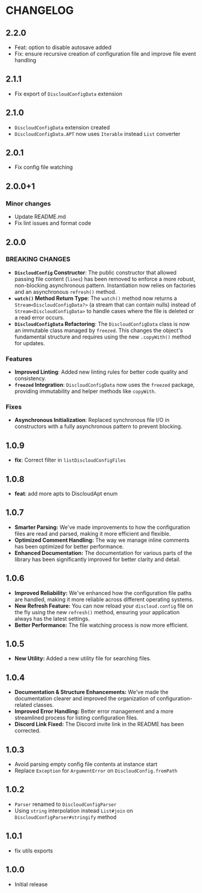 # CHANGELOG

## 2.2.0

- Feat: option to disable autosave added
- Fix: ensure recursive creation of configuration file and improve file event handling

## 2.1.1

- Fix export of `DiscloudConfigData` extension

## 2.1.0

- `DiscloudConfigData` extension created
- `DiscloudConfigData.APT` now uses `Iterable` instead `List` converter

## 2.0.1

- Fix config file watching

## 2.0.0+1

### Minor changes

- Update README.md
- Fix lint issues and format code

## 2.0.0

### BREAKING CHANGES

- **`DiscloudConfig` Constructor**: The public constructor that allowed passing file content (`lines`) has been removed to enforce a more robust, non-blocking asynchronous pattern. Instantiation now relies on factories and an asynchronous `refresh()` method.
- **`watch()` Method Return Type**: The `watch()` method now returns a `Stream<DiscloudConfigData?>` (a stream that can contain nulls) instead of `Stream<DiscloudConfigData>` to handle cases where the file is deleted or a read error occurs.
- **`DiscloudConfigData` Refactoring**: The `DiscloudConfigData` class is now an immutable class managed by `freezed`. This changes the object's fundamental structure and requires using the new `.copyWith()` method for updates.

### Features

- **Improved Linting**: Added new linting rules for better code quality and consistency.
- **`freezed` Integration**: `DiscloudConfigData` now uses the `freezed` package, providing immutability and helper methods like `copyWith`.

### Fixes

- **Asynchronous Initialization**: Replaced synchronous file I/O in constructors with a fully asynchronous pattern to prevent blocking.

## 1.0.9

- **fix**: Correct filter in `listDiscloudConfigFiles`

## 1.0.8

- **feat**: add more apts to DiscloudApt enum

## 1.0.7

- **Smarter Parsing:** We've made improvements to how the configuration files are read and parsed, making it more efficient and flexible.
- **Optimized Comment Handling:** The way we manage inline comments has been optimized for better performance.
- **Enhanced Documentation:** The documentation for various parts of the library has been significantly improved for better clarity and detail.

## 1.0.6

- **Improved Reliability:** We've enhanced how the configuration file paths are handled, making it more reliable across different operating systems.
- **New Refresh Feature:** You can now reload your `discloud.config` file on the fly using the new `refresh()` method, ensuring your application always has the latest settings.
- **Better Performance:** The file watching process is now more efficient.

## 1.0.5

- **New Utility:** Added a new utility file for searching files.

## 1.0.4

- **Documentation & Structure Enhancements:** We've made the documentation clearer and improved the organization of configuration-related classes.
- **Improved Error Handling:** Better error management and a more streamlined process for listing configuration files.
- **Discord Link Fixed:** The Discord invite link in the README has been corrected.

## 1.0.3

- Avoid parsing empty config file contents at instance start
- Replace `Exception` for `ArgumentError` on `DiscloudConfig.fromPath`

## 1.0.2

- `Parser` renamed to `DiscloudConfigParser`
- Using `string` interpolation instead `List#join` on `DiscloudConfigParser#stringify` method

## 1.0.1

- fix utils exports

## 1.0.0

- Initial release
